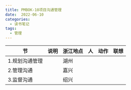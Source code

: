 ```yaml
---
title: PMBOK-10项目沟通管理
date:  2022-06-10
categories:
  - 读书笔记
tags:
  - 管理
---
```


| 节             | 说明 | 浙江地点 | 人   | 动作 | 联想 |
| -------------- | ---- | -------- | ---- | ---- | ---- |
| 1.规划沟通管理 |      | 湖州     |      |      |      |
| 2.管理沟通     |      | 嘉兴     |      |      |      |
| 3.监督沟通     |      | 绍兴     |      |      |      |



